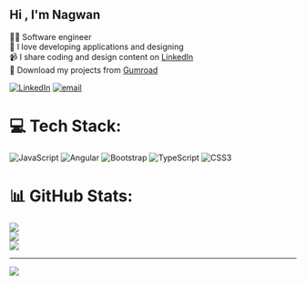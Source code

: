 ## Hi , I'm Nagwan

👩‍💻 Software engineer </br>
🎨 I love developing applications and designing  
📹 I share coding and design content on [LinkedIn](https://linkedin.com/in/Nagwan )  
📂 Download my projects from [Gumroad](https://gumroad.com/)  


[![LinkedIn](https://img.shields.io/badge/LinkedIn-%230077B5.svg?logo=linkedin&logoColor=white)](https://linkedin.com/in/Nagwan ) [![email](https://img.shields.io/badge/Email-D14836?logo=gmail&logoColor=white)](mailto:nagwann.ashraf@gmail.com) 


# 💻 Tech Stack:
![JavaScript](https://img.shields.io/badge/javascript-%23323330.svg?style=for-the-badge&logo=javascript&logoColor=%23F7DF1E) ![Angular](https://img.shields.io/badge/angular-%23DD0031.svg?style=for-the-badge&logo=angular&logoColor=white) ![Bootstrap](https://img.shields.io/badge/bootstrap-%238511FA.svg?style=for-the-badge&logo=bootstrap&logoColor=white) ![TypeScript](https://img.shields.io/badge/typescript-%23007ACC.svg?style=for-the-badge&logo=typescript&logoColor=white) ![CSS3](https://img.shields.io/badge/css3-%231572B6.svg?style=for-the-badge&logo=css3&logoColor=white)


# 📊 GitHub Stats:
![](https://github-readme-stats.vercel.app/api?username=nagwann&theme=transparent&hide_border=false&include_all_commits=false&count_private=false)<br/>
![](https://nirzak-streak-stats.vercel.app/?user=nagwann&theme=transparent&hide_border=false)<br/>
![](https://github-readme-stats.vercel.app/api/top-langs/?username=nagwann&theme=transparent&hide_border=false&include_all_commits=false&count_private=false&layout=compact)


---
[![](https://visitcount.itsvg.in/api?id=nagwann&icon=2&color=1)](https://visitcount.itsvg.in)



<!-- Proudly created with GPRM ( https://gprm.itsvg.in ) -->
